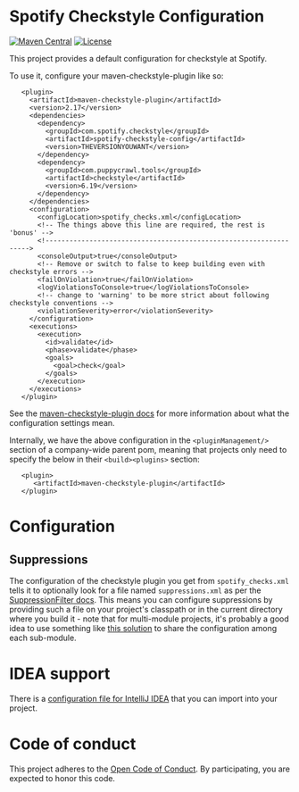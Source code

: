 Spotify Checkstyle Configuration
================================
[![Maven Central](https://img.shields.io/maven-central/v/com.spotify.checkstyle/spotify-checkstyle-config.svg)](https://search.maven.org/#search%7Cga%7C1%7Cg%3A%22com.spotify.checkstyle%22%20spotify-checkstyle-config)
[![License](https://img.shields.io/github/license/spotify/spotify-checkstyle-config.svg)](LICENSE.txt)



This project provides a default configuration for checkstyle at Spotify.

To use it, configure your maven-checkstyle-plugin like so:

```
   <plugin>
     <artifactId>maven-checkstyle-plugin</artifactId>
     <version>2.17</version>
     <dependencies>
       <dependency>
         <groupId>com.spotify.checkstyle</groupId>
         <artifactId>spotify-checkstyle-config</artifactId>
         <version>THEVERSIONYOUWANT</version>
       </dependency>
       <dependency>
         <groupId>com.puppycrawl.tools</groupId>
         <artifactId>checkstyle</artifactId>
         <version>6.19</version>
       </dependency>
     </dependencies>
     <configuration>
       <configLocation>spotify_checks.xml</configLocation>
       <!-- The things above this line are required, the rest is 'bonus' -->
       <!------------------------------------------------------------------>
       <consoleOutput>true</consoleOutput>
       <!-- Remove or switch to false to keep building even with checkstyle errors -->
       <failOnViolation>true</failOnViolation>
       <logViolationsToConsole>true</logViolationsToConsole>
       <!-- change to 'warning' to be more strict about following checkstyle conventions -->
       <violationSeverity>error</violationSeverity>
     </configuration>
     <executions>
       <execution>
         <id>validate</id>
         <phase>validate</phase>
         <goals>
           <goal>check</goal>
         </goals>
       </execution>
     </executions>
   </plugin>
```

See the [maven-checkstyle-plugin docs](https://maven.apache.org/plugins/maven-checkstyle-plugin/) 
for more information about what the configuration settings mean.

Internally, we have the above configuration in the `<pluginManagement/>` section of a 
company-wide parent pom, meaning that projects only need to specify the below in their
`<build><plugins>` section:

```
   <plugin>
      <artifactId>maven-checkstyle-plugin</artifactId>
   </plugin>
```

# Configuration

## Suppressions

The configuration of the checkstyle plugin you get from `spotify_checks.xml` tells it to 
optionally look for a file named `suppressions.xml` as per the
[SuppressionFilter docs](http://checkstyle.sourceforge.net/config_filters.html#SuppressionFilter). 
This means you can configure suppressions by providing such a file on your
project's classpath or in the current directory where you build it - note 
that for multi-module projects, it's probably a good idea to use something
like [this solution](http://stackoverflow.com/a/19690484/1659929) to share
the configuration among each sub-module.

# IDEA support

There is a [configuration file for IntelliJ IDEA](src/main/idea/spotify-checkstyle-idea.xml) that you can import into your project.

# Code of conduct
This project adheres to the [Open Code of Conduct][code-of-conduct]. By participating, you are expected to honor this code.

[code-of-conduct]: https://github.com/spotify/code-of-conduct/blob/master/code-of-conduct.md
